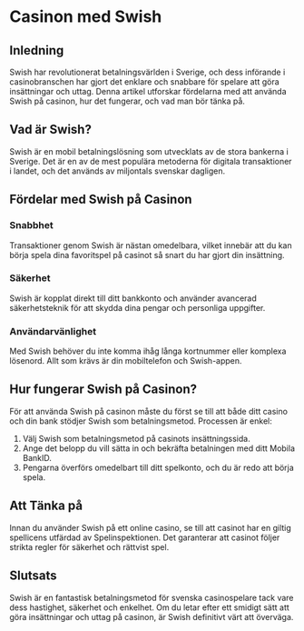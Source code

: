 # Casinon med Swish

## Inledning
Swish har revolutionerat betalningsvärlden i Sverige, och dess införande i casinobranschen har gjort det enklare och snabbare för spelare att göra insättningar och uttag. Denna artikel utforskar fördelarna med att använda Swish på casinon, hur det fungerar, och vad man bör tänka på.

## Vad är Swish?
Swish är en mobil betalningslösning som utvecklats av de stora bankerna i Sverige. Det är en av de mest populära metoderna för digitala transaktioner i landet, och det används av miljontals svenskar dagligen.

## Fördelar med Swish på Casinon

### Snabbhet
Transaktioner genom Swish är nästan omedelbara, vilket innebär att du kan börja spela dina favoritspel på casinot så snart du har gjort din insättning.

### Säkerhet
Swish är kopplat direkt till ditt bankkonto och använder avancerad säkerhetsteknik för att skydda dina pengar och personliga uppgifter.

### Användarvänlighet
Med Swish behöver du inte komma ihåg långa kortnummer eller komplexa lösenord. Allt som krävs är din mobiltelefon och Swish-appen.

## Hur fungerar Swish på Casinon?
För att använda Swish på casinon måste du först se till att både ditt casino och din bank stödjer Swish som betalningsmetod. Processen är enkel:

1. Välj Swish som betalningsmetod på casinots insättningssida.
2. Ange det belopp du vill sätta in och bekräfta betalningen med ditt Mobila BankID.
3. Pengarna överförs omedelbart till ditt spelkonto, och du är redo att börja spela.

## Att Tänka på
Innan du använder Swish på ett online casino, se till att casinot har en giltig spellicens utfärdad av Spelinspektionen. Det garanterar att casinot följer strikta regler för säkerhet och rättvist spel.

## Slutsats
Swish är en fantastisk betalningsmetod för svenska casinospelare tack vare dess hastighet, säkerhet och enkelhet. Om du letar efter ett smidigt sätt att göra insättningar och uttag på casinon, är Swish definitivt värt att överväga.

